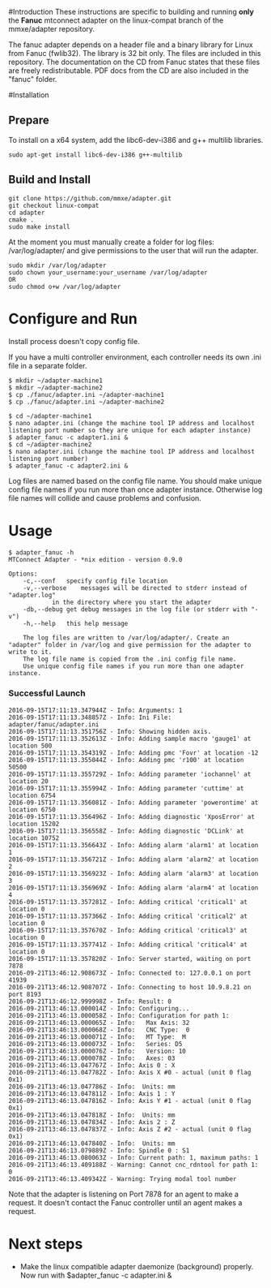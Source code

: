 #Introduction
These instructions are specific to building and running **only** the **Fanuc** mtconnect adapter on the linux-compat branch of the mmxe/adapter repository.


The fanuc adapter depends on a header file and a binary library for Linux from Fanuc (fwlib32). The library is 32 bit only.  The files are included in this repository. The documentation on the CD from Fanuc states that these files are freely redistributable. PDF docs from the CD are also included in the "fanuc" folder.

#Installation
## Prepare
To install on a x64 system, add the libc6-dev-i386 and g++ multilib libraries.
```
sudo apt-get install libc6-dev-i386 g++-multilib
```

## Build and Install

```
git clone https://github.com/mmxe/adapter.git
git checkout linux-compat
cd adapter
cmake .
sudo make install
```
At the moment you must manually create a folder for log files: /var/log/adapter/ and give permissions to the user that will run the adapter.

```
sudo mkdir /var/log/adapter
sudo chown your_username:your_username /var/log/adapter
OR
sudo chmod o+w /var/log/adapter
```

# Configure and Run
Install process doesn't copy config file.

If you have a multi controller environment, each controller needs its own .ini file in a separate folder.

```
$ mkdir ~/adapter-machine1
$ mkdir ~/adapter-machine2
$ cp ./fanuc/adapter.ini ~/adapter-machine1
$ cp ./fanuc/adapter.ini ~/adapter-machine2
```

```
$ cd ~/adapter-machine1
$ nano adapter.ini (change the machine tool IP address and localhost listening port number so they are unique for each adapter instance)
$ adapter_fanuc -c adapter1.ini &
$ cd ~/adapter-machine2
$ nano adapter.ini (change the machine tool IP address and localhost listening port number)
$ adapter_fanuc -c adapter2.ini &
```
Log files are named based on the config file name. You should make unique config file names if you run more than once adapter instance. Otherwise log file names will collide and cause problems and confusion.

# Usage
```
$ adapter_fanuc -h
MTConnect Adapter - *nix edition - version 0.9.0

Options: 
	-c,--conf	specify config file location
	-v,--verbose	messages will be directed to stderr instead of "adapter.log"
			in the directory where you start the adapter
	-db,--debug	get debug messages in the log file (or stderr with "-v")
 	-h,--help	this help message

	The log files are written to /var/log/adapter/. Create an "adapter" folder in /var/log and give permission for the adapter to write to it.
	The log file name is copied from the .ini config file name.
	Use unique config file names if you run more than one adapter instance.
```


### Successful Launch
```
2016-09-15T17:11:13.347944Z - Info: Arguments: 1
2016-09-15T17:11:13.348857Z - Info: Ini File: adapter/fanuc/adapter.ini
2016-09-15T17:11:13.351756Z - Info: Showing hidden axis.
2016-09-15T17:11:13.352613Z - Info: Adding sample macro 'gauge1' at location 500
2016-09-15T17:11:13.354319Z - Info: Adding pmc 'Fovr' at location -12
2016-09-15T17:11:13.355044Z - Info: Adding pmc 'r100' at location 50500
2016-09-15T17:11:13.355729Z - Info: Adding parameter 'iochannel' at location 20
2016-09-15T17:11:13.355994Z - Info: Adding parameter 'cuttime' at location 6754
2016-09-15T17:11:13.356081Z - Info: Adding parameter 'powerontime' at location 6750
2016-09-15T17:11:13.356496Z - Info: Adding diagnostic 'XposError' at location 15202
2016-09-15T17:11:13.356558Z - Info: Adding diagnostic 'DCLink' at location 10752
2016-09-15T17:11:13.356643Z - Info: Adding alarm 'alarm1' at location 1
2016-09-15T17:11:13.356721Z - Info: Adding alarm 'alarm2' at location 2
2016-09-15T17:11:13.356923Z - Info: Adding alarm 'alarm3' at location 3
2016-09-15T17:11:13.356969Z - Info: Adding alarm 'alarm4' at location 4
2016-09-15T17:11:13.357281Z - Info: Adding critical 'critical1' at location 0
2016-09-15T17:11:13.357366Z - Info: Adding critical 'critical2' at location 0
2016-09-15T17:11:13.357670Z - Info: Adding critical 'critical3' at location 0
2016-09-15T17:11:13.357741Z - Info: Adding critical 'critical4' at location 0
2016-09-15T17:11:13.357820Z - Info: Server started, waiting on port 7878
2016-09-21T13:46:12.908673Z - Info: Connected to: 127.0.0.1 on port 41939
2016-09-21T13:46:12.908707Z - Info: Connecting to host 10.9.8.21 on port 8193
2016-09-21T13:46:12.999998Z - Info: Result: 0
2016-09-21T13:46:13.000014Z - Info: Configuring...
2016-09-21T13:46:13.000058Z - Info: Configuration for path 1:
2016-09-21T13:46:13.000065Z - Info:   Max Axis: 32
2016-09-21T13:46:13.000068Z - Info:   CNC Type:  0
2016-09-21T13:46:13.000071Z - Info:   MT Type:  M
2016-09-21T13:46:13.000073Z - Info:   Series: D5
2016-09-21T13:46:13.000076Z - Info:   Version: 10
2016-09-21T13:46:13.000078Z - Info:   Axes: 03
2016-09-21T13:46:13.047767Z - Info: Axis 0 : X
2016-09-21T13:46:13.047782Z - Info: Axis X #0 - actual (unit 0 flag 0x1)
2016-09-21T13:46:13.047786Z - Info:  Units: mm
2016-09-21T13:46:13.047811Z - Info: Axis 1 : Y
2016-09-21T13:46:13.047816Z - Info: Axis Y #1 - actual (unit 0 flag 0x1)
2016-09-21T13:46:13.047818Z - Info:  Units: mm
2016-09-21T13:46:13.047834Z - Info: Axis 2 : Z
2016-09-21T13:46:13.047837Z - Info: Axis Z #2 - actual (unit 0 flag 0x1)
2016-09-21T13:46:13.047840Z - Info:  Units: mm
2016-09-21T13:46:13.079889Z - Info: Spindle 0 : S1
2016-09-21T13:46:13.080063Z - Info: Current path: 1, maximum paths: 1
2016-09-21T13:46:13.409188Z - Warning: Cannot cnc_rdntool for path 1: 0
2016-09-21T13:46:13.409342Z - Warning: Trying modal tool number
```

Note that the adapter is listening on Port 7878 for an agent to make a request. 
It doesn't contact the Fanuc controller until an agent makes a request.

# Next steps
* Make the linux compatible adapter daemonize (background) properly. 
Now run with $adapter_fanuc -c adapter.ini &

